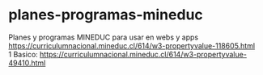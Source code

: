# planes-programas-mineduc
Planes y programas MINEDUC para usar en webs y apps
<br>
https://curriculumnacional.mineduc.cl/614/w3-propertyvalue-118605.html
<br>
1 Basico: https://curriculumnacional.mineduc.cl/614/w3-propertyvalue-49410.html 
<br>
